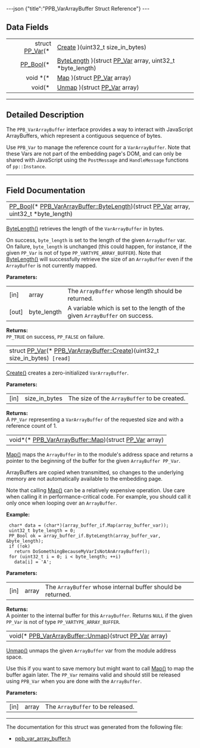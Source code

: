 ---json {"title":"PPB\_VarArrayBuffer Struct Reference"} ---

Data Fields
-----------

<table><tbody><tr class="odd"><td style="text-align: right;">struct <a href="/docs/native-client/pepper_stable/c/struct_p_p___var/" class="el">PP_Var</a>(* </td><td><a href="/docs/native-client/pepper_stable/c/struct_p_p_b___var_array_buffer__1__0#a348f1470a2fc6cba9d430d0544e84225" class="el">Create</a> )(uint32_t size_in_bytes)</td></tr><tr class="even"><td style="text-align: right;"><a href="/docs/native-client/pepper_stable/c/group___enums#ga4f272d99be14aacafe08dfd4ef830918" class="el">PP_Bool</a>(* </td><td><a href="/docs/native-client/pepper_stable/c/struct_p_p_b___var_array_buffer__1__0#a0ad6305942f991daa6dfe3b579931ea1" class="el">ByteLength</a> )(struct <a href="/docs/native-client/pepper_stable/c/struct_p_p___var/" class="el">PP_Var</a> array, uint32_t *byte_length)</td></tr><tr class="odd"><td style="text-align: right;">void *(* </td><td><a href="/docs/native-client/pepper_stable/c/struct_p_p_b___var_array_buffer__1__0#a4c7c25b939f56de64fa3f6f906a7da8c" class="el">Map</a> )(struct <a href="/docs/native-client/pepper_stable/c/struct_p_p___var/" class="el">PP_Var</a> array)</td></tr><tr class="even"><td style="text-align: right;">void(* </td><td><a href="/docs/native-client/pepper_stable/c/struct_p_p_b___var_array_buffer__1__0#ac841a12b7eb93dd05bd2b864920e22a7" class="el">Unmap</a> )(struct <a href="/docs/native-client/pepper_stable/c/struct_p_p___var/" class="el">PP_Var</a> array)</td></tr></tbody></table>

------------------------------------------------------------------------

<span id="details" class="anchor" style="margin: 0;"></span>

Detailed Description
--------------------

The `PPB_VarArrayBuffer` interface provides a way to interact with JavaScript ArrayBuffers, which represent a contiguous sequence of bytes.

Use `PPB_Var` to manage the reference count for a `VarArrayBuffer`. Note that these Vars are not part of the embedding page's DOM, and can only be shared with JavaScript using the `PostMessage` and `HandleMessage` functions of `pp::Instance`.

------------------------------------------------------------------------

Field Documentation
-------------------

<span id="a0ad6305942f991daa6dfe3b579931ea1" class="anchor" style="margin: 0;"></span>

<table><tbody><tr class="odd"><td><a href="/docs/native-client/pepper_stable/c/group___enums#ga4f272d99be14aacafe08dfd4ef830918" class="el">PP_Bool</a>(* <a href="/docs/native-client/pepper_stable/c/struct_p_p_b___var_array_buffer__1__0#a0ad6305942f991daa6dfe3b579931ea1" class="el">PPB_VarArrayBuffer::ByteLength</a>)(struct <a href="/docs/native-client/pepper_stable/c/struct_p_p___var/" class="el">PP_Var</a> array, uint32_t *byte_length)</td></tr></tbody></table>

<a href="/docs/native-client/pepper_stable/c/struct_p_p_b___var_array_buffer__1__0#a0ad6305942f991daa6dfe3b579931ea1" class="el" title="ByteLength() retrieves the length of the VarArrayBuffer in bytes.">ByteLength()</a> retrieves the length of the `VarArrayBuffer` in bytes.

On success, `byte_length` is set to the length of the given `ArrayBuffer` var. On failure, `byte_length` is unchanged (this could happen, for instance, if the given `PP_Var` is not of type `PP_VARTYPE_ARRAY_BUFFER`). Note that <a href="/docs/native-client/pepper_stable/c/struct_p_p_b___var_array_buffer__1__0#a0ad6305942f991daa6dfe3b579931ea1" class="el" title="ByteLength() retrieves the length of the VarArrayBuffer in bytes.">ByteLength()</a> will successfully retrieve the size of an `ArrayBuffer` even if the `ArrayBuffer` is not currently mapped.

**Parameters:**  
<table><tbody><tr class="odd"><td>[in]</td><td>array</td><td>The <code>ArrayBuffer</code> whose length should be returned.</td></tr><tr class="even"><td>[out]</td><td>byte_length</td><td>A variable which is set to the length of the given <code>ArrayBuffer</code> on success.</td></tr></tbody></table>

<!-- -->

**Returns:**  
`PP_TRUE` on success, `PP_FALSE` on failure.

<span id="a348f1470a2fc6cba9d430d0544e84225" class="anchor" style="margin: 0;"></span>

<table><tbody><tr class="odd"><td>struct <a href="/docs/native-client/pepper_stable/c/struct_p_p___var/" class="el">PP_Var</a>(* <a href="/docs/native-client/pepper_stable/c/struct_p_p_b___var_array_buffer__1__0#a348f1470a2fc6cba9d430d0544e84225" class="el">PPB_VarArrayBuffer::Create</a>)(uint32_t size_in_bytes)<code> [read]</code></td></tr></tbody></table>

<a href="/docs/native-client/pepper_stable/c/struct_p_p_b___var_array_buffer__1__0#a348f1470a2fc6cba9d430d0544e84225" class="el" title="Create() creates a zero-initialized VarArrayBuffer.">Create()</a> creates a zero-initialized `VarArrayBuffer`.

**Parameters:**  
<table><tbody><tr class="odd"><td>[in]</td><td>size_in_bytes</td><td>The size of the <code>ArrayBuffer</code> to be created.</td></tr></tbody></table>

<!-- -->

**Returns:**  
A `PP_Var` representing a `VarArrayBuffer` of the requested size and with a reference count of 1.

<span id="a4c7c25b939f56de64fa3f6f906a7da8c" class="anchor" style="margin: 0;"></span>

<table><tbody><tr class="odd"><td>void*(* <a href="/docs/native-client/pepper_stable/c/struct_p_p_b___var_array_buffer__1__0#a4c7c25b939f56de64fa3f6f906a7da8c" class="el">PPB_VarArrayBuffer::Map</a>)(struct <a href="/docs/native-client/pepper_stable/c/struct_p_p___var/" class="el">PP_Var</a> array)</td></tr></tbody></table>

<a href="/docs/native-client/pepper_stable/c/struct_p_p_b___var_array_buffer__1__0#a4c7c25b939f56de64fa3f6f906a7da8c" class="el" title="Map() maps the ArrayBuffer in to the module&#39;s address space and returns a pointer to the beginning of...">Map()</a> maps the `ArrayBuffer` in to the module's address space and returns a pointer to the beginning of the buffer for the given `ArrayBuffer PP_Var`.

ArrayBuffers are copied when transmitted, so changes to the underlying memory are not automatically available to the embedding page.

Note that calling <a href="/docs/native-client/pepper_stable/c/struct_p_p_b___var_array_buffer__1__0#a4c7c25b939f56de64fa3f6f906a7da8c" class="el" title="Map() maps the ArrayBuffer in to the module&#39;s address space and returns a pointer to the beginning of...">Map()</a> can be a relatively expensive operation. Use care when calling it in performance-critical code. For example, you should call it only once when looping over an `ArrayBuffer`.

**Example:**

     char* data = (char*)(array_buffer_if.Map(array_buffer_var));
     uint32_t byte_length = 0;
     PP_Bool ok = array_buffer_if.ByteLength(array_buffer_var, &byte_length);
     if (!ok)
       return DoSomethingBecauseMyVarIsNotAnArrayBuffer();
     for (uint32_t i = 0; i < byte_length; ++i)
       data[i] = 'A';

**Parameters:**  
<table><tbody><tr class="odd"><td>[in]</td><td>array</td><td>The <code>ArrayBuffer</code> whose internal buffer should be returned.</td></tr></tbody></table>

<!-- -->

**Returns:**  
A pointer to the internal buffer for this `ArrayBuffer`. Returns `NULL` if the given `PP_Var` is not of type `PP_VARTYPE_ARRAY_BUFFER`.

<span id="ac841a12b7eb93dd05bd2b864920e22a7" class="anchor" style="margin: 0;"></span>

<table><tbody><tr class="odd"><td>void(* <a href="/docs/native-client/pepper_stable/c/struct_p_p_b___var_array_buffer__1__0#ac841a12b7eb93dd05bd2b864920e22a7" class="el">PPB_VarArrayBuffer::Unmap</a>)(struct <a href="/docs/native-client/pepper_stable/c/struct_p_p___var/" class="el">PP_Var</a> array)</td></tr></tbody></table>

<a href="/docs/native-client/pepper_stable/c/struct_p_p_b___var_array_buffer__1__0#ac841a12b7eb93dd05bd2b864920e22a7" class="el" title="Unmap() unmaps the given ArrayBuffer var from the module address space.">Unmap()</a> unmaps the given `ArrayBuffer` var from the module address space.

Use this if you want to save memory but might want to call <a href="/docs/native-client/pepper_stable/c/struct_p_p_b___var_array_buffer__1__0#a4c7c25b939f56de64fa3f6f906a7da8c" class="el" title="Map() maps the ArrayBuffer in to the module&#39;s address space and returns a pointer to the beginning of...">Map()</a> to map the buffer again later. The `PP_Var` remains valid and should still be released using `PPB_Var` when you are done with the `ArrayBuffer`.

**Parameters:**  
<table><tbody><tr class="odd"><td>[in]</td><td>array</td><td>The <code>ArrayBuffer</code> to be released.</td></tr></tbody></table>

------------------------------------------------------------------------

The documentation for this struct was generated from the following file:

-   <a href="/docs/native-client/pepper_stable/c/ppb__var__array__buffer_8h/" class="el">ppb_var_array_buffer.h</a>
